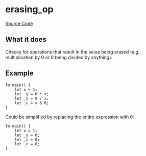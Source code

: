 # erasing_op

[Source Code](https://github.com/software-mansion/cairo-lint/tree/main/crates/cairo-lint-core/src/lints/erasing_op.rs#L41)

## What it does

Checks for operations that result in the value being erased (e.g., multiplication by 0 or 0 being divided by anything).

## Example

```cairo
fn main() {
    let x = 1;
    let _y = 0 * x;
    let _z = 0 / x;
    let _c = x & 0;
}
```

Could be simplified by replacing the entire expression with 0:

```cairo
fn main() {
    let x = 1;
    let _y = 0;
    let _z = 0;
    let _c = 0;
}
```